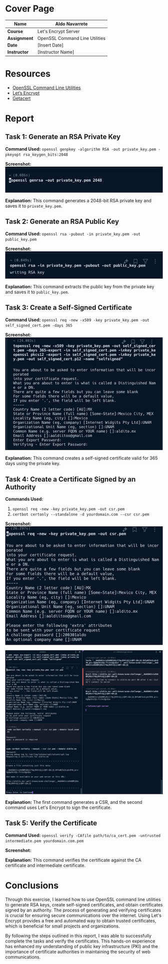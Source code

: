 
# Cover Page

| **Name**          | Aldo Navarrete |
|-------------------|----------------|
| **Course**        | Let's Encrypt Server |
| **Assignment**    | OpenSSL Command Line Utilities |
| **Date**          | [Insert Date]  |
| **Instructor**    | [Instructor Name] |

# Resources
- [OpenSSL Command Line Utilities](https://wiki.openssl.org/index.php/Command_Line_Utilities)
- [Let’s Encrypt](https://letsencrypt.org/)
- [Getacert](https://getacert.com/)

# Report

## Task 1: Generate an RSA Private Key
**Command Used:** `openssl genpkey -algorithm RSA -out private_key.pem -pkeyopt rsa_keygen_bits:2048`

**Screenshot:** 
![Task 1 Screenshot](./t1.png)

**Explanation:** This command generates a 2048-bit RSA private key and saves it to `private_key.pem`.

## Task 2: Generate an RSA Public Key
**Command Used:** `openssl rsa -pubout -in private_key.pem -out public_key.pem`

**Screenshot:** 
![Task 2 Screenshot](./t2.png)

**Explanation:** This command extracts the public key from the private key and saves it to `public_key.pem`.

## Task 3: Create a Self-Signed Certificate
**Command Used:** `openssl req -new -x509 -key private_key.pem -out self_signed_cert.pem -days 365`

**Screenshot:** 
![Task 3 Screenshot](./t3.png)

**Explanation:** This command creates a self-signed certificate valid for 365 days using the private key.

## Task 4: Create a Certificate Signed by an Authority
**Commands Used:**
1. `openssl req -new -key private_key.pem -out csr.pem`
2. `certbot certonly --standalone -d yourdomain.com --csr csr.pem`

**Screenshot:** 
![Task 4 Screenshot](./t4.png)

![Task 4 Screenshot](./t5.png)

**Explanation:** The first command generates a CSR, and the second command uses Let's Encrypt to sign the certificate.

## Task 5: Verify the Certificate
**Command Used:** `openssl verify -CAfile path/to/ca_cert.pem -untrusted intermediate.pem yourdomain.com.pem`

**Screenshot:** 


**Explanation:** This command verifies the certificate against the CA certificate and intermediate certificate.

# Conclusions
Through this exercise, I learned how to use OpenSSL command line utilities to generate RSA keys, create self-signed certificates, and obtain certificates signed by an authority. The process of generating and verifying certificates is crucial for ensuring secure communications over the internet. Using Let's Encrypt provides a free and automated way to obtain trusted certificates, which is beneficial for small projects and organizations.

By following the steps outlined in this report, I was able to successfully complete the tasks and verify the certificates. This hands-on experience has enhanced my understanding of public key infrastructure (PKI) and the importance of certificate authorities in maintaining the security of web communications.
